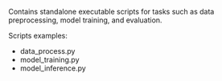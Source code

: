 Contains standalone executable scripts for tasks such as data preprocessing, model training, and evaluation.

Scripts examples:

- data_process.py
- model_training.py
- model_inference.py